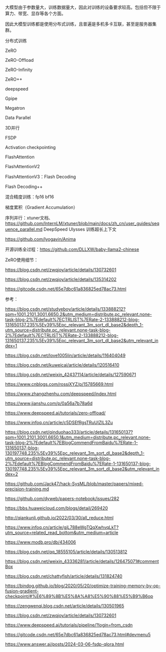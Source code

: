 



大模型由于参数量大，训练数据量大，因此对训练的设备要求较高。包括但不限于算力、带宽、显存等各个方面。

因此大模型训练都是使用分布式训练，且普遍是多机多卡互联，甚至是服务器集群。

分布式训练

ZeRO

ZeRO-Offload

ZeRO-Infinity

ZeRO++

deepspeed

Gpipe

Megatron

Data Parallel

3D并行

FSDP

Activation checkpointing

FlashAttention

FlashAttentionV2

FlashAttentionV3：Flash Decoding

Flash Decoding++

混合精度训练：fp16 bf16

梯度累积（Gradient Accumulation）

序列并行：xtuner文档、https://github.com/InternLM/xtuner/blob/main/docs/zh_cn/user_guides/sequence_parallel.md    DeepSpeed Ulysses   训练超长上下文











https://github.com/lyogavin/Anima

开源训练全过程：https://github.com/DLLXW/baby-llama2-chinese





ZeRO使用细节：

https://blog.csdn.net/zwqjoy/article/details/130732601

https://blog.csdn.net/zwqjoy/article/details/135314202

https://gitcode.csdn.net/65e7dbc61a836825ed78ac73.html















参考：

https://blog.csdn.net/studyeboy/article/details/133888212?spm=1001.2101.3001.6650.2&utm_medium=distribute.pc_relevant.none-task-blog-2%7Edefault%7ECTRLIST%7ERate-2-133888212-blog-131650137.235%5Ev39%5Epc_relevant_3m_sort_dl_base2&depth_1-utm_source=distribute.pc_relevant.none-task-blog-2%7Edefault%7ECTRLIST%7ERate-2-133888212-blog-131650137.235%5Ev39%5Epc_relevant_3m_sort_dl_base2&utm_relevant_index=1

https://blog.csdn.net/love1005lin/article/details/116404049

https://blog.csdn.net/kuweicai/article/details/120516410

https://blog.csdn.net/weixin_42437114/article/details/127590671

https://www.cnblogs.com/rossiXYZ/p/15785669.html

https://www.zhangzhenhu.com/deepspeed/index.html

https://www.jianshu.com/p/0a56a7b78a6d

https://www.deepspeed.ai/tutorials/zero-offload/

https://www.infoq.cn/article/c5DSEfRgsTRuUIZlL3Zu

https://blog.csdn.net/qinduohao333/article/details/131650137?spm=1001.2101.3001.6650.1&utm_medium=distribute.pc_relevant.none-task-blog-2%7Edefault%7EBlogCommendFromBaidu%7ERate-1-131650137-blog-130197748.235%5Ev39%5Epc_relevant_3m_sort_dl_base2&depth_1-utm_source=distribute.pc_relevant.none-task-blog-2%7Edefault%7EBlogCommendFromBaidu%7ERate-1-131650137-blog-130197748.235%5Ev39%5Epc_relevant_3m_sort_dl_base2&utm_relevant_index=2

https://github.com/Jack47/hack-SysML/blob/master/papers/mixed-precision-training.md

https://github.com/dyweb/papers-notebook/issues/282

https://bbs.huaweicloud.com/blogs/detail/269420

http://qiankunli.github.io/2022/03/30/all_reduce.html

https://www.infoq.cn/article/gjL788eWgTQqXwhvqLkT?utm_source=related_read_bottom&utm_medium=article

https://www.modb.pro/db/434006

https://blog.csdn.net/qq_18555105/article/details/130513812

https://blog.csdn.net/weixin_43336281/article/details/126475071#commentBox

https://blog.csdn.net/chattyfish/article/details/131824740

https://bindog.github.io/blog/2020/05/20/optimize-training-memory-by-op-fusion-gradient-checkpoint/#%E6%89%8B%E5%8A%A8%E5%90%88%E5%B9%B6op

https://zengwenqi.blog.csdn.net/article/details/130501965

https://blog.csdn.net/zwqjoy/article/details/130732601



https://www.deepspeed.ai/tutorials/pipeline/?login=from_csdn

https://gitcode.csdn.net/65e7dbc61a836825ed78ac73.html#devmenu5

https://www.answer.ai/posts/2024-03-06-fsdp-qlora.html